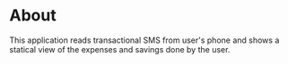 # About
   
   This application reads transactional SMS from user's phone and shows a statical view of the expenses and savings done by the user.
